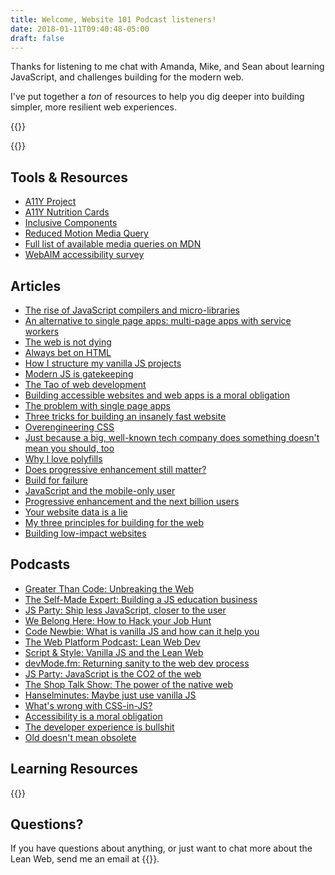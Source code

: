 ```yaml
---
title: Welcome, Website 101 Podcast listeners!
date: 2018-01-11T09:40:48-05:00
draft: false
---
```


Thanks for listening to me chat with Amanda, Mike, and Sean about learning JavaScript, and challenges building for the modern web.

I've put together a *ton* of resources to help you dig deeper into building simpler, more resilient web experiences.

{{<cta for="funnel">}}


{{<mailchimp intro="true">}}


## Tools & Resources

- [A11Y Project](https://www.a11yproject.com/)
- [A11Y Nutrition Cards](https://davatron5000.github.io/a11y-nutrition-cards/)
- [Inclusive Components](http://book.inclusive-components.design/)
- [Reduced Motion Media Query](https://gomakethings.com/reduced-motion-media-query/)
- [Full list of available media queries on MDN](https://developer.mozilla.org/en-US/docs/Web/CSS/Media_Queries/Using_media_queries)
- [WebAIM accessibility survey](https://webaim.org/projects/million/)


## Articles

- [The rise of JavaScript compilers and micro-libraries](/the-rise-of-javascript-compilers-and-micro-libraries/)
- [An alternative to single page apps: multi-page apps with service workers](/an-alternative-to-single-page-apps-multi-page-apps-with-service-workers/)
- [The web is not dying](/the-web-is-not-dying/)
- [Always bet on HTML](/always-bet-on-html/)
- [How I structure my vanilla JS projects](/how-i-structure-my-vanilla-js-projects/)
- [Modern JS is gatekeeping](/modern-js-is-gatekeeping/)
- [The Tao of web development](/the-tao-of-web-development/)
- [Building accessible websites and web apps is a moral obligation](/building-accessible-websites-and-apps-is-a-moral-obligation/)
- [The problem with single page apps](/the-problem-with-single-page-apps/)
- [Three tricks for building an insanely fast website](/three-tricks-for-building-an-insanely-fast-website/)
- [Overengineering CSS](/overengineering-css/)
- [Just because a big, well-known tech company does something doesn't mean you should, too](/just-because-a-big-well-known-tech-company-does-something-doesnt-mean-you-should-too/)
- [Why I love polyfills](/why-i-love-polyfills/)
- [Does progressive enhancement still matter?](/does-progressive-enhancement-still-matter/)
- [Build for failure](/build-for-failure/)
- [JavaScript and the mobile-only user](/javascript-and-the-mobile-only-user/)
- [Progressive enhancement and the next billion users](/progressive-enhancement-and-the-next-billion-web-users/)
- [Your website data is a lie](/your-website-data-is-a-lie/)
- [My three principles for building for the web](/my-three-principles-for-web-design-and-development/)
- [Building low-impact websites](/building-low-impact-websites/)


## Podcasts

- [Greater Than Code: Unbreaking the Web](https://www.greaterthancode.com/unbreaking-the-web)
- [The Self-Made Expert: Building a JS education business](https://philipmorganconsulting.com/podcast/tsme-156-chris-ferdinandi/)
- [JS Party: Ship less JavaScript, closer to the user](https://changelog.com/jsparty/199)
- [We Belong Here: How to Hack your Job Hunt](https://webelongpodcast.com/episodes/chris-ferdinandi-how-to-hack-your-job-hunt.html)
- [Code Newbie: What is vanilla JS and how can it help you](https://www.codenewbie.org/podcast/what-is-vanilla-js-and-how-can-it-help-you)
- [The Web Platform Podcast: Lean Web Dev](https://thewebplatformpodcast.com/196-lean-web-dev)
- [Script & Style: Vanilla JS and the Lean Web](https://scriptandstyle.simplecast.com/episodes/vanilla-javascript-with-chris-ferdinandi)
- [devMode.fm: Returning sanity to the web dev process](https://devmode.fm/episodes/returning-sanity-to-the-webdev-process?mc_cid=d0351d5f34&mc_eid=7dddaa071c)
- [JS Party: JavaScript is the CO2 of the web](https://changelog.com/jsparty/80)
- [The Shop Talk Show: The power of the native web](https://shoptalkshow.com/episodes/274-vanilla-js-chris-ferdinandi/)
- [Hanselminutes: Maybe just use vanilla JS](https://hanselminutes.com/598/maybe-just-use-vanilla-javascript-with-chris-ferdinandi)
- [What's wrong with CSS-in-JS?](https://vanillajspodcast.com/whats-wrong-with-css-in-js/)
- [Accessibility is a moral obligation](https://vanillajspodcast.com/accessibility-is-a-moral-obligation/)
- [The developer experience is bullshit](https://vanillajspodcast.com/the-developer-experience-is-bullshit/)
- [Old doesn't mean obsolete](https://vanillajspodcast.com/old-doesnt-mean-obsolete/)


## Learning Resources

{{<cta for="products">}}


## Questions?

If you have questions about anything, or just want to chat more about the Lean Web, send me an email at {{<email>}}.